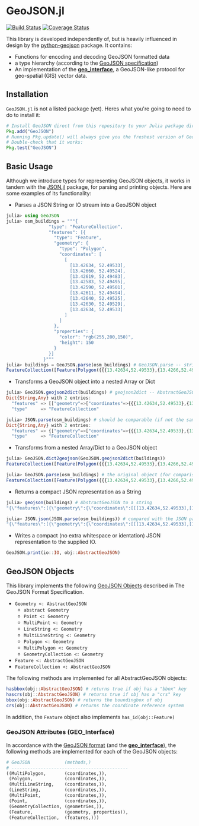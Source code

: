 # GeoJSON.jl

[![Build Status](https://travis-ci.org/yeesian/GeoJSON.jl.svg)](https://travis-ci.org/yeesian/GeoJSON.jl)
[![Coverage Status](https://coveralls.io/repos/yeesian/GeoJSON.jl/badge.svg)](https://coveralls.io/r/yeesian/GeoJSON.jl)

This library is developed independently of, but is heavily influenced in design by the [python-geojson](https://github.com/frewsxcv/python-geojson) package. It contains:

- Functions for encoding and decoding GeoJSON formatted data
- a type hierarchy (according to the [GeoJSON specification](http://geojson.org/geojson-spec.html))
- An implementation of the [__geo_interface__](https://gist.github.com/sgillies/2217756), a GeoJSON-like protocol for geo-spatial (GIS) vector data.

## Installation

`GeoJSON.jl` is not a listed package (yet). Heres what you're going to need to do to install it:

```julia
# Install GeoJSON direct from this repository to your Julia package directory:
Pkg.add("GeoJSON")
# Running Pkg.update() will always give you the freshest version of GeoJSON
# Double-check that it works:
Pkg.test("GeoJSON")
```

## Basic Usage
Although we introduce types for representing GeoJSON objects, it works in tandem with the [JSON.jl](https://github.com/JuliaLang/JSON.jl) package, for parsing and printing objects. Here are some examples of its functionality:

- Parses a JSON String or IO stream into a GeoJSON object
```julia
julia> using GeoJSON
julia> osm_buildings = """{
                "type": "FeatureCollection",
                "features": [{
                  "type": "Feature",
                  "geometry": {
                    "type": "Polygon",
                    "coordinates": [
                      [
                        [13.42634, 52.49533],
                        [13.42660, 52.49524],
                        [13.42619, 52.49483],
                        [13.42583, 52.49495],
                        [13.42590, 52.49501],
                        [13.42611, 52.49494],
                        [13.42640, 52.49525],
                        [13.42630, 52.49529],
                        [13.42634, 52.49533]
                      ]
                    ]
                  },
                  "properties": {
                    "color": "rgb(255,200,150)",
                    "height": 150
                  }
                }]
              }"""
julia> buildings = GeoJSON.parse(osm_buildings) # GeoJSON.parse -- string or stream to AbstractGeoJSON types
FeatureCollection([Feature(Polygon({{{13.42634,52.49533},{13.4266,52.49524},{13.42619,52.49483},{13.42583,52.49495},{13.4259,52.49501},{13.42611,52.49494},{13.4264,52.49525},{13.4263,52.49529},{13.42634,52.49533}}},#undef,#undef),["height"=>150,"color"=>"rgb(255,200,150)"],#undef,#undef,#undef)],#undef,#undef)
```

- Transforms a GeoJSON object into a nested Array or Dict

```julia
julia> GeoJSON.geojson2dict(buildings) # geojson2dict -- AbstractGeoJSON to Dict/Array-representation
Dict{String,Any} with 2 entries:
  "features" => [["geometry"=>["coordinates"=>{{{13.42634,52.49533},{13.4266,52.49524},{13.42619,52.49483},{13.42583,52.49495},{13.4259,52.49…
  "type"     => "FeatureCollection"

julia> JSON.parse(osm_buildings) # should be comparable (if not the same)
Dict{String,Any} with 2 entries:
  "features" => {["geometry"=>["coordinates"=>{{{13.42634,52.49533},{13.4266,52.49524},{13.42619,52.49483},{13.42583,52.49495},{13.4259,52.49…
  "type"     => "FeatureCollection"
```

- Transforms from a nested Array/Dict to a GeoJSON object

```julia
julia> GeoJSON.dict2geojson(GeoJSON.geojson2dict(buildings))
FeatureCollection([Feature(Polygon({{{13.42634,52.49533},{13.4266,52.49524},{13.42619,52.49483},{13.42583,52.49495},{13.4259,52.49501},{13.42611,52.49494},{13.4264,52.49525},{13.4263,52.49529},{13.42634,52.49533}}},#undef,#undef),["height"=>150,"color"=>"rgb(255,200,150)"],#undef,#undef,#undef)],#undef,#undef)

julia> GeoJSON.parse(osm_buildings) # the original object (for comparison)
FeatureCollection([Feature(Polygon({{{13.42634,52.49533},{13.4266,52.49524},{13.42619,52.49483},{13.42583,52.49495},{13.4259,52.49501},{13.42611,52.49494},{13.4264,52.49525},{13.4263,52.49529},{13.42634,52.49533}}},#undef,#undef),["height"=>150,"color"=>"rgb(255,200,150)"],#undef,#undef,#undef)],#undef,#undef)
```

- Returns a compact JSON representation as a String

```julia
julia> geojson(buildings) # AbstractGeoJSON to a string
"{\"features\":[{\"geometry\":{\"coordinates\":[[[13.42634,52.49533],[13.4266,52.49524],[13.42619,52.49483],[13.42583,52.49495],[13.4259,52.49501],[13.42611,52.49494],[13.4264,52.49525],[13.4263,52.49529],[13.42634,52.49533]]],\"type\":\"Polygon\"},\"properties\":{\"height\":150,\"color\":\"rgb(255,200,150)\"},\"type\":\"Feature\"}],\"type\":\"FeatureCollection\"}"

julia> JSON.json(JSON.parse(osm_buildings)) # compared with the JSON parser
"{\"features\":[{\"geometry\":{\"coordinates\":[[[13.42634,52.49533],[13.4266,52.49524],[13.42619,52.49483],[13.42583,52.49495],[13.4259,52.49501],[13.42611,52.49494],[13.4264,52.49525],[13.4263,52.49529],[13.42634,52.49533]]],\"type\":\"Polygon\"},\"properties\":{\"height\":150,\"color\":\"rgb(255,200,150)\"},\"type\":\"Feature\"}],\"type\":\"FeatureCollection\"}"
```

- Writes a compact (no extra whitespace or identation) JSON representation to the supplied IO.

```julia
GeoJSON.print(io::IO, obj::AbstractGeoJSON)
```

## GeoJSON Objects
This library implements the following [GeoJSON Objects](http://www.geojson.org/geojson-spec.html#geojson-objects) described in The GeoJSON Format Specification.

- `Geometry <: AbstractGeoJSON`
  - `abstract Geometry`
  - `Point <: Geometry`
  - `MultiPoint <: Geometry`
  - `LineString <: Geometry`
  - `MultiLineString <: Geometry`
  - `Polygon <: Geometry`
  - `MultiPolygon <: Geometry`
  - `GeometryCollection <: Geometry`
- `Feature <: AbstractGeoJSON`
- `FeatureCollection <: AbstractGeoJSON`

The following methods are implemented for all AbstractGeoJSON objects:
```julia
hasbbox(obj::AbstractGeoJSON) # returns true if obj has a "bbox" key
hascrs(obj::AbstractGeoJSON) # returns true if obj has a "crs" key
bbox(obj::AbstractGeoJSON) # returns the boundingbox of obj
crs(obj::AbstractGeoJSON) # returns the coordinate reference system
```
In addition, the `Feature` object also implements ```has_id(obj::Feature)```

### GeoJSON Attributes (GEO_Interface)
In accordance with the [GeoJSON format](http://geojson.org/geojson-spec.html) (and the [__geo_interface__](https://gist.github.com/sgillies/2217756)), the following methods are implemented for each of the GeoJSON objects:
```julia
# GeoJSON             (methods,)
# --------------------------------------------
((MultiPolygon,       (coordinates,)),
 (Polygon,            (coordinates,)),
 (MultiLineString,    (coordinates,)),
 (LineString,         (coordinates,)),
 (MultiPoint,         (coordinates,)),
 (Point,              (coordinates,)),
 (GeometryCollection, (geometries,)),
 (Feature,            (geometry, properties)),
 (FeatureCollection,  (features,)))
```
